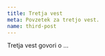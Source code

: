 ```yaml
---
title: Tretja vest
meta: Povzetek za tretjo vest.
name: third-post
---
```


Tretja vest govori o ...